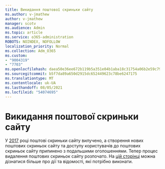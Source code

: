 ```yaml
---
title: Викидання поштової скриньки сайту
ms.author: v-jmathew
author: v-jmathew
manager: scotv
ms.audience: Admin
ms.topic: article
ms.service: o365-administration
ROBOTS: NOINDEX, NOFOLLOW
localization_priority: Normal
ms.collection: Adm_O365
ms.custom:
- "9004319"
- "7703"
ms.openlocfilehash: daea50e36ee672b119b5a351e04b1aba18c31754a06b2e59c792e2c748cfcca6
ms.sourcegitcommit: b5f7da89a650d2915dc652449623c78be6247175
ms.translationtype: MT
ms.contentlocale: uk-UA
ms.lasthandoff: 08/05/2021
ms.locfileid: "54074695"
---
```

# <a name="retirement-of-site-mailbox"></a>Викидання поштової скриньки сайту

У [2017](https://techcommunity.microsoft.com/t5/microsoft-sharepoint-blog/deprecation-of-site-mailboxes/ba-p/93028) році поштові скриньки сайту вилучено, а створення нових поштових скриньок сайту та доступу користувачів до поштових скриньок сайту припинено з подальшими оголошеннями. Тепер процес видалення поштових скриньок сайту розпочато. На [цій сторінці](https://aka.ms/SiteMailboxRetirement) можна дізнатися більше про дії та відомості, які потрібно виконати.
